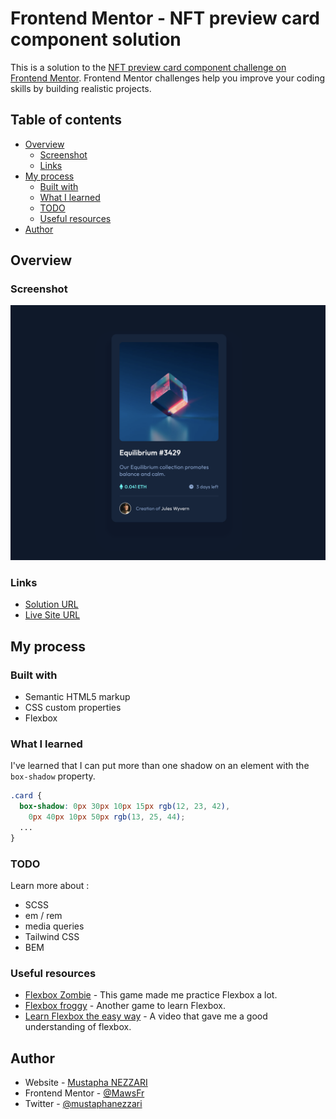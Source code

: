 # Frontend Mentor - NFT preview card component solution

This is a solution to the [NFT preview card component challenge on Frontend Mentor](https://www.frontendmentor.io/challenges/nft-preview-card-component-SbdUL_w0U). Frontend Mentor challenges help you improve your coding skills by building realistic projects.

## Table of contents

- [Overview](#overview)
  - [Screenshot](#screenshot)
  - [Links](#links)
- [My process](#my-process)
  - [Built with](#built-with)
  - [What I learned](#what-i-learned)
  - [TODO](#TODO)
  - [Useful resources](#useful-resources)
- [Author](#author)

## Overview

### Screenshot

![](./solution.png)

### Links

- [Solution URL](https://github.com/MawsFr/nft-preview-card-component)
- [Live Site URL](https://mawsfr.github.io/nft-preview-card-component/)

## My process

### Built with

- Semantic HTML5 markup
- CSS custom properties
- Flexbox

### What I learned

I've learned that I can put more than one shadow on an element with the `box-shadow` property.

```css
.card {
  box-shadow: 0px 30px 10px 15px rgb(12, 23, 42),
    0px 40px 10px 50px rgb(13, 25, 44);
  ...
}
```

### TODO

Learn more about :

* SCSS
* em / rem
* media queries
* Tailwind CSS
* BEM

### Useful resources

- [Flexbox Zombie](mastery.games/flexboxzombies) - This game made me practice Flexbox a lot.
- [Flexbox froggy](https://flexboxfroggy.com/) - Another game to learn Flexbox.
- [Learn Flexbox the easy way](https://www.youtube.com/watch?v=u044iM9xsWU) - A video that gave me a good understanding of flexbox.

## Author

- Website - [Mustapha NEZZARI](https://mawsfr.github.io/)
- Frontend Mentor - [@MawsFr](https://www.frontendmentor.io/profile/MawsFr)
- Twitter - [@mustaphanezzari](https://twitter.com/mustaphanezzari)
